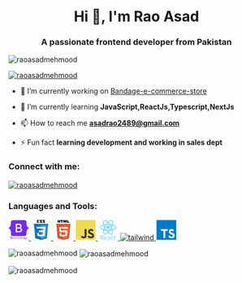 <h1 align="center">Hi 👋, I'm Rao Asad</h1>
<h3 align="center">A passionate frontend developer from Pakistan</h3>

<p align="left"> <img src="https://komarev.com/ghpvc/?username=raoasadmehmood&label=Profile%20views&color=0e75b6&style=flat" alt="raoasadmehmood" /> </p>

<p align="left"> <a href="https://github.com/ryo-ma/github-profile-trophy"><img src="https://github-profile-trophy.vercel.app/?username=raoasadmehmood" alt="raoasadmehmood" /></a> </p>

- 🔭 I’m currently working on [Bandage-e-commerce-store](https://github.com/RaoAsadMehmood/bandage-store)

- 🌱 I’m currently learning **JavaScript,ReactJs,Typescript,NextJs**

- 📫 How to reach me **asadrao2489@gmail.com**

- ⚡ Fun fact **learning development and working in sales dept**

<h3 align="left">Connect with me:</h3>
<p align="left">
<a href="https://linkedin.com/in/raoasadmehmood" target="blank"><img align="center" src="https://raw.githubusercontent.com/rahuldkjain/github-profile-readme-generator/master/src/images/icons/Social/linked-in-alt.svg" alt="raoasadmehmood" height="30" width="40" /></a>
</p>

<h3 align="left">Languages and Tools:</h3>
<p align="left"> <a href="https://getbootstrap.com" target="_blank" rel="noreferrer"> <img src="https://raw.githubusercontent.com/devicons/devicon/master/icons/bootstrap/bootstrap-plain-wordmark.svg" alt="bootstrap" width="40" height="40"/> </a> <a href="https://www.w3schools.com/css/" target="_blank" rel="noreferrer"> <img src="https://raw.githubusercontent.com/devicons/devicon/master/icons/css3/css3-original-wordmark.svg" alt="css3" width="40" height="40"/> </a> <a href="https://www.w3.org/html/" target="_blank" rel="noreferrer"> <img src="https://raw.githubusercontent.com/devicons/devicon/master/icons/html5/html5-original-wordmark.svg" alt="html5" width="40" height="40"/> </a> <a href="https://developer.mozilla.org/en-US/docs/Web/JavaScript" target="_blank" rel="noreferrer"> <img src="https://raw.githubusercontent.com/devicons/devicon/master/icons/javascript/javascript-original.svg" alt="javascript" width="40" height="40"/> </a> <a href="https://reactjs.org/" target="_blank" rel="noreferrer"> <img src="https://raw.githubusercontent.com/devicons/devicon/master/icons/react/react-original-wordmark.svg" alt="react" width="40" height="40"/> </a> <a href="https://tailwindcss.com/" target="_blank" rel="noreferrer"> <img src="https://www.vectorlogo.zone/logos/tailwindcss/tailwindcss-icon.svg" alt="tailwind" width="40" height="40"/> </a> <a href="https://www.typescriptlang.org/" target="_blank" rel="noreferrer"> <img src="https://raw.githubusercontent.com/devicons/devicon/master/icons/typescript/typescript-original.svg" alt="typescript" width="40" height="40"/> </a> </p>

<p><img align="left" src="https://github-readme-stats.vercel.app/api/top-langs?username=raoasadmehmood&show_icons=true&locale=en&layout=compact" alt="raoasadmehmood" /></p>

<p>&nbsp;<img align="center" src="https://github-readme-stats.vercel.app/api?username=raoasadmehmood&show_icons=true&locale=en" alt="raoasadmehmood" /></p>

<p><img align="center" src="https://github-readme-streak-stats.herokuapp.com/?user=raoasadmehmood&" alt="raoasadmehmood" /></p>
